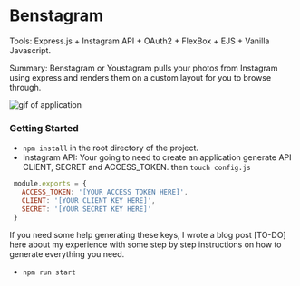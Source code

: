 # Benstagram

Tools: Express.js + Instagram API + OAuth2 + FlexBox + EJS + Vanilla Javascript.

Summary: Benstagram or Youstagram pulls your photos from Instagram using express and renders them on a custom layout for you to browse through.

![gif of application](http://g.recordit.co/QnVjo3JgAD.gif)

### Getting Started
- `npm install` in the root directory of the project.
- Instagram API: Your going to need to create an application generate API CLIENT, SECRET and ACCESS_TOKEN. then `touch config.js`

```javascript
 module.exports = {
   ACCESS_TOKEN: '[YOUR ACCESS TOKEN HERE]',
   CLIENT: '[YOUR CLIENT KEY HERE]',
   SECRET: '[YOUR SECRET KEY HERE]'
 }
```

If you need some help generating these keys, I wrote a blog post [TO-DO] here about my experience with some step by step instructions on how to generate everything you need.

- `npm run start`
